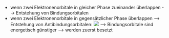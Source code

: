 - wenn zwei Elektronenorbitale in gleicher Phase zueinander überlappen --> Entstehung von Bindungsorbitalen 
- wenn zwei Elektronenorbitale in gegensätzlicher Phase überlappen --> Entstehung von Antibindungsorbitalen:
![](Pasted%20image%2020231016163016.png)
--> Bindungsorbitale sind energetisch günstiger --> werden zuerst besetzt 